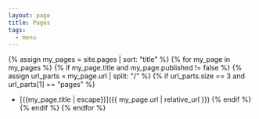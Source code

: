 ```yaml
---
layout: page
title: Pages
tags:
  - menu
---
```


{% assign my_pages = site.pages | sort: "title" %}
{% for my_page in my_pages %}
    {% if my_page.title and my_page.published != false %}
        {% assign url_parts = my_page.url | split: "/" %}
        {% if url_parts.size == 3 and url_parts[1] == "pages" %}
- [{{my_page.title | escape}}]({{ my_page.url | relative_url }})
        {% endif %}
    {% endif %}
{% endfor %}
